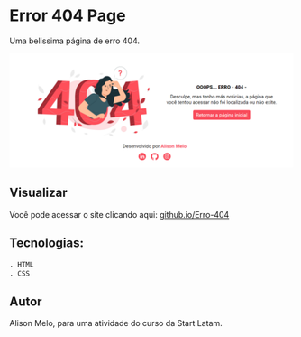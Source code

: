 # Error 404 Page

Uma belissima página de erro 404.

![](img/app.png)

## Visualizar

Você pode acessar o site clicando aqui: [github.io/Erro-404]( https://alisonmelo.github.io/Erro-404/)

## Tecnologias:

```
. HTML
. CSS
```

## Autor
Alison Melo, para uma atividade do curso da Start Latam.
